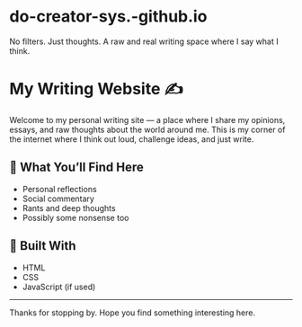 # do-creator-sys.-github.io
No filters. Just thoughts. A raw and real writing space where I say what I think.
# My Writing Website ✍️

Welcome to my personal writing site — a place where I share my opinions, essays, and raw thoughts about the world around me. This is my corner of the internet where I think out loud, challenge ideas, and just write.

## 🚀 What You’ll Find Here
- Personal reflections
- Social commentary
- Rants and deep thoughts
- Possibly some nonsense too

## 🔧 Built With
- HTML
- CSS
- JavaScript (if used)


---

Thanks for stopping by. Hope you find something interesting here.
